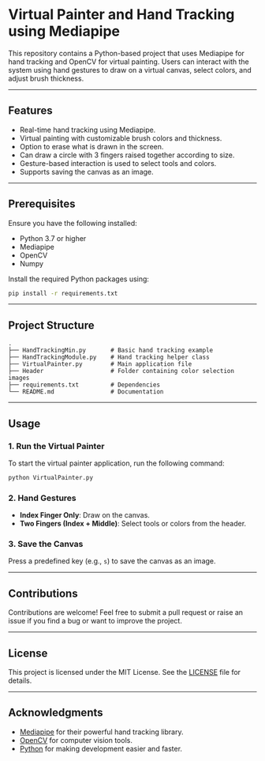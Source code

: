 # Virtual Painter and Hand Tracking using Mediapipe

This repository contains a Python-based project that uses Mediapipe for hand tracking and OpenCV for virtual painting. Users can interact with the system using hand gestures to draw on a virtual canvas, select colors, and adjust brush thickness.

---

## Features

- Real-time hand tracking using Mediapipe.
- Virtual painting with customizable brush colors and thickness.
- Option to erase what is drawn in the screen.
- Can draw a circle with 3 fingers raised together according to size.
- Gesture-based interaction is used to select tools and colors.
- Supports saving the canvas as an image.

---

## Prerequisites

Ensure you have the following installed:

- Python 3.7 or higher
- Mediapipe
- OpenCV
- Numpy

Install the required Python packages using:
```bash
pip install -r requirements.txt
```

---

## Project Structure

```
.
├── HandTrackingMin.py       # Basic hand tracking example
├── HandTrackingModule.py    # Hand tracking helper class
├── VirtualPainter.py        # Main application file
├── Header                   # Folder containing color selection images
├── requirements.txt         # Dependencies
└── README.md                # Documentation
```

---

## Usage

### 1. Run the Virtual Painter
To start the virtual painter application, run the following command:
```bash
python VirtualPainter.py
```

### 2. Hand Gestures
- **Index Finger Only**: Draw on the canvas.
- **Two Fingers (Index + Middle)**: Select tools or colors from the header.

### 3. Save the Canvas
Press a predefined key (e.g., `s`) to save the canvas as an image.

---



## Contributions

Contributions are welcome! Feel free to submit a pull request or raise an issue if you find a bug or want to improve the project.

---

## License

This project is licensed under the MIT License. See the [LICENSE](LICENSE) file for details.

---

## Acknowledgments

- [Mediapipe](https://mediapipe.dev/) for their powerful hand tracking library.
- [OpenCV](https://opencv.org/) for computer vision tools.
- [Python](https://python.org/) for making development easier and faster.

